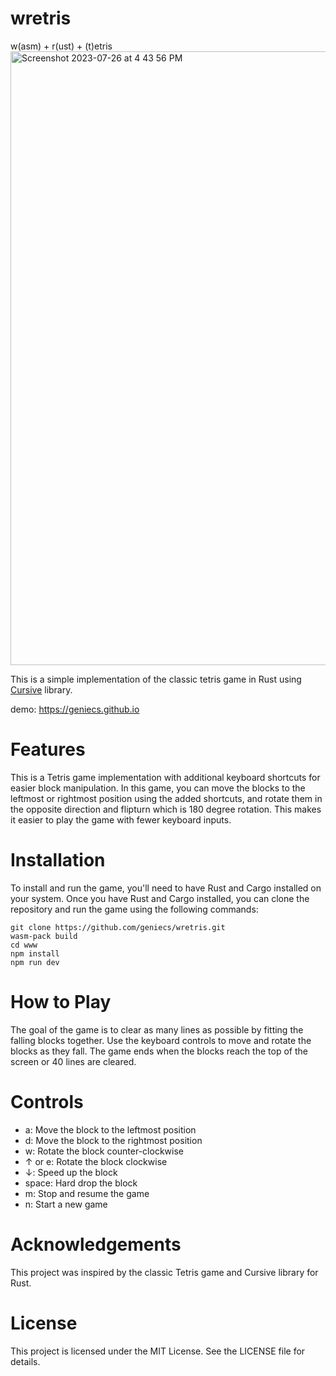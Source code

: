 # wretris
w(asm) + r(ust) + (t)etris
<img width="982" alt="Screenshot 2023-07-26 at 4 43 56 PM" src="https://github.com/genieCS/wretris/assets/35099832/064c89e8-f401-4374-b0c6-9e2b4cc8d25e">

This is a simple implementation of the classic tetris game in Rust using [Cursive](https://github.com/gyscos/cursive) library.

demo: https://geniecs.github.io

# Features
This is a Tetris game implementation with additional keyboard shortcuts for easier block manipulation. In this game, you can move the blocks to the leftmost or rightmost position using the added shortcuts, and rotate them in the opposite direction and flipturn which is 180 degree rotation. This makes it easier to play the game with fewer keyboard inputs.

# Installation
To install and run the game, you'll need to have Rust and Cargo installed on your system. Once you have Rust and Cargo installed, you can clone the repository and run the game using the following commands:

```
git clone https://github.com/geniecs/wretris.git
wasm-pack build
cd www
npm install
npm run dev
```

# How to Play
The goal of the game is to clear as many lines as possible by fitting the falling blocks together. Use the keyboard controls to move and rotate the blocks as they fall. The game ends when the blocks reach the top of the screen or 40 lines are cleared.

# Controls
* a: Move the block to the leftmost position
* d: Move the block to the rightmost position
* w: Rotate the block counter-clockwise
* ↑ or e: Rotate the block clockwise
* ↓: Speed up the block
* space: Hard drop the block
* m: Stop and resume the game
* n: Start a new game

# Acknowledgements
This project was inspired by the classic Tetris game and Cursive library for Rust.

# License
This project is licensed under the MIT License. See the LICENSE file for details.
